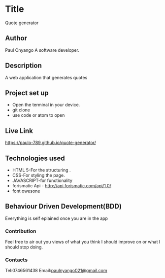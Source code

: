 # Title
 Quote generator


## Author
 Paul Onyango
 A software developer.


## Description
A web application that generates quotes


## Project set up
 * Open the terminal in your device.
 * git clone
 * use code or atom to open


## Live Link

https://paulo-789.github.io/quote-generator/

## Technologies used
* HTML 5-For the structuring .
* CSS-For styling the page.
* JAVASCRIPT-for functionality
* forismatic  Api - http://api.forismatic.com/api/1.0/
* font owesone


## Behaviour Driven Development(BDD)
Everything is self eplained once you are in the app 

### Contribution
 Feel free to air out you views of what you think I should improve on or what I should stop doing. 

 ### Contacts
  Tel:0746561438
  Email:paulnyango021@gmail.com